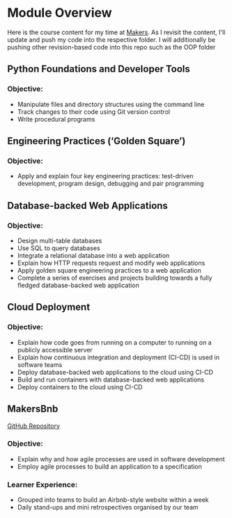 # Module Overview

Here is the course content for my time at [Makers](https://makers.tech/). As I revisit the content, I'll update and push my code into the respective folder. I will additionally be pushing other revision-based code into this repo such as the OOP folder

## Python Foundations and Developer Tools

### Objective:
- Manipulate files and directory structures using the command line
- Track changes to their code using Git version control
- Write procedural programs

## Engineering Practices (‘Golden Square’)

### Objective:
- Apply and explain four key engineering practices: test-driven development, program design, debugging and pair programming

## Database-backed Web Applications

### Objective:
- Design multi-table databases
- Use SQL to query databases
- Integrate a relational database into a web application
- Explain how HTTP requests request and modify web applications
- Apply golden square engineering practices to a web application
- Complete a series of exercises and projects building towards a fully fledged database-backed web application

## Cloud Deployment

### Objective:
- Explain how code goes from running on a computer to running on a publicly accessible server
- Explain how continuous integration and deployment (CI-CD) is used in software teams
- Deploy database-backed web applications to the cloud using CI-CD
- Build and run containers with database-backed web applications
- Deploy containers to the cloud using CI-CD

## MakersBnb

[GitHub Repository](https://github.com/harhar2000/MakersBnB)

### Objective:
- Explain why and how agile processes are used in software development
- Employ agile processes to build an application to a specification

### Learner Experience:
- Grouped into teams to build an Airbnb-style website within a week
- Daily stand-ups and mini retrospectives organised by our team
